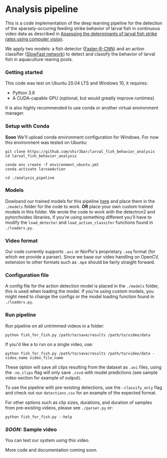 # Analysis pipeline
This is a code implementation of the deep learning pipeline for the detection of the sparsely-occuring feeding strike behavior of larval fish in continuous video data as described in [Assessing the determinants of larval fish strike rates using computer vision](https://doi.org/10.1016/j.ecoinf.2023.102195).

We apply two models: a fish detector ([Faster-R-CNN](https://github.com/facebookresearch/detectron2)) and an action classifier ([SlowFast network](https://github.com/facebookresearch/SlowFast/)) to detect and classify the behavior of larval fish in aquaculture rearing pools.

### Getting started
This code was test on Ubuntu 20.04 LTS and Windows 10, it requires:
* Python 3.8
* A CUDA-capable GPU (optional, but would greatly improve runtimes)

It is also highly recommended to use conda or another virtual environment manager.

### Setup with Conda
**Soon** We'll upload conda environment configuration for Windows. For now this environment was tested on Ubuntu:

```commandline
git clone https://github.com/shir3bar/larval_fish_behavior_analysis
cd larval_fish_behavior_analysis

conda env create -f environment_ubuntu.yml
conda activate larvaeAction

cd ./analysis_pipeline
```

### Models
Dowloand our trained models for this pipeline [here](https://drive.google.com/open?id=1yxH-69Qd1w0-bfyjRpa32NHBhXbcJmXT) and place them in the `./models` folder for the code to work. **OR** place your own custom trained models in this folder.
We wrote the code to work with the detectron2 and pytorchvideo libraries, if you're using something different you'll have to modify the `load_detector` and `load_action_classifer` functions found in `./loaders.py`.
<!--, for object detector we recommend using detectron2, YoloV5, megadetector (for terrestrials) or megafishdetector (for fish).
-->
### Video format
Our code currently supports `.avi` or NorPix's proprietary `.seq` format (for which we provide a parser). Since we base our video handling on OpenCV, extension to other formats such as `.mp4` should be fairly straight forward.

### Configuration file
A config file for the action detection model is placed in the `./models` folder, this is used when loading the model.
If you're using custom models, you might need to change the configs or the model loading function found in `./loaders.py`.

### Run pipeline
Run pipeline on all untrimmed videos in a folder:
```commandline
python fish_for_fish.py /path/to/save/results /path/to/video/data
```
If you'd like a to run on a single video, use:
```commandline
python fish_for_fish.py /path/to/save/results /path/to/video/data -video_name video_file_name
```
These option will save all clips resulting from the dataset as `.avi` files, using the 
`-no_clips` flag will only save `.csv`s with model predictions (see sample video section for example of output).

To use the pipeline with pre-existing detections, use the `-classify_only` flag and check out our `detections.csv` for an example of the expected format.

For other options such as clip sizes, durations, and duration of samples from pre-existing videos, please see `./parser.py` or:

```commandline
python fish_for_fish.py --help
```

### ***SOON:*** Sample video
You can test our system using this video. 




More code and documentation coming soon.
